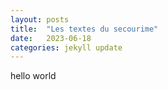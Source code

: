 ```yaml
---
layout: posts
title:  "Les textes du secourime"
date:   2023-06-18
categories: jekyll update
---
```

hello world